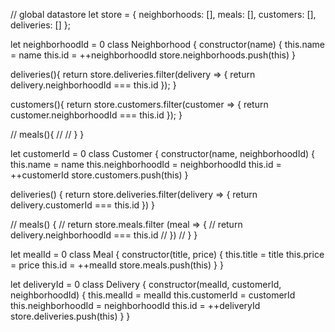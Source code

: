 // global datastore
let store = { neighborhoods: [], meals: [], customers: [], deliveries: [] };

let neighborhoodId = 0
class Neighborhood {
  constructor(name) {
    this.name = name
    this.id = ++neighborhoodId
    store.neighborhoods.push(this)
  }

  deliveries(){
    return store.deliveries.filter(delivery => {
      return delivery.neighborhoodId === this.id
    });
  }

  customers(){
    return store.customers.filter(customer => {
      return customer.neighborhoodId === this.id
    });
  }

  // meals(){
  //
  // }
}

let customerId = 0
class Customer {
  constructor(name, neighborhoodId) {
    this.name = name
    this.neighborhoodId = neighborhoodId
    this.id = ++customerId
    store.customers.push(this)
  }

  deliveries() {
    return store.deliveries.filter(delivery => {
      return delivery.customerId === this.id
    })
  }

  // meals() {
  //   return store.meals.filter (meal => {
  //     return delivery.neighborhoodId === this.id
  //   })
  // }
}

let mealId = 0
class Meal {
  constructor(title, price) {
    this.title = title
    this.price = price
    this.id = ++mealId
    store.meals.push(this)
  }
}

let deliveryId = 0
class Delivery {
    constructor(mealId, customerId, neighborhoodId) {
    this.mealId = mealId
    this.customerId = customerId
    this.neighborhoodId = neighborhoodId
    this.id = ++deliveryId
    store.deliveries.push(this)
  }
}
